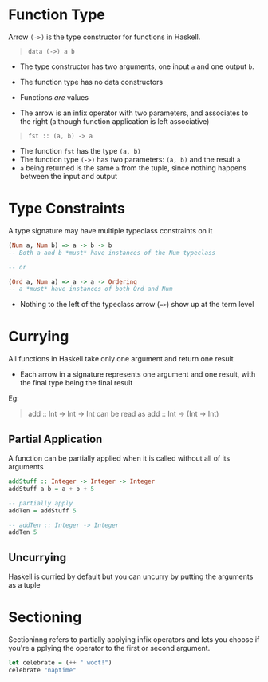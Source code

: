 Function Type
=====
Arrow `(->)` is the type constructor for functions in Haskell.
>`data (->) a b`

- The type constructor has two arguments, one input `a` and one output `b`.
- The function type has no data constructors
- Functions *are* values

- The arrow is an infix operator with two parameters, and associates to the right (although function application is left associative)

>`fst :: (a, b) -> a`
* The function `fst` has the type `(a, b)`
* The function type `(->)` has two parameters: `(a, b)` and the result `a`
* `a` being returned is the same `a` from the tuple, since nothing happens between the input and output

Type Constraints
====
A type signature may have multiple typeclass constraints on it
```hs
(Num a, Num b) => a -> b -> b
-- Both a and b *must* have instances of the Num typeclass

-- or

(Ord a, Num a) => a -> a -> Ordering
-- a *must* have instances of both Ord and Num
```

- Nothing to the left of the typeclass arrow (`=>`) show up at the term level

Currying
====
All functions in Haskell take only one argument and return one result

- Each arrow in a signature represents one argument and one result, with the final type being the final result

Eg:
> add :: Int -> Int -> Int
can be read as
> add :: Int -> (Int -> Int)

Partial Application
----
A function can be partially applied when it is called without all of its arguments

```hs
addStuff :: Integer -> Integer -> Integer
addStuff a b = a + b + 5

-- partially apply
addTen = addStuff 5

-- addTen :: Integer -> Integer
addTen 5
```

Uncurrying
----
Haskell is curried by default but you can uncurry by putting the arguments as a tuple

Sectioning
====
Sectioninng refers to partially applying infix operators and lets you choose if you're a pplying the operator to the first or second argument.

```hs
let celebrate = (++ " woot!")
celebrate "naptime"
```